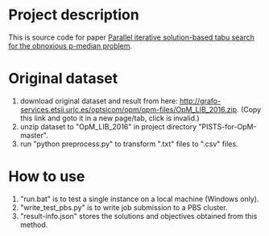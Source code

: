 # Project description
 This is source code for paper <a href="https://www.sciencedirect.com/science/article/abs/pii/S0305054820302720/">Parallel iterative solution-based tabu search for the obnoxious p-median problem</a>.

# Original dataset
1. download original dataset and result from here: http://grafo-services.etsii.urjc.es/optsicom/opm/opm-files/OpM_LIB_2016.zip. (Copy this link and goto it in a new page/tab, click is invalid.)
2. unzip dataset to "OpM_LIB_2016" in project directory "PISTS-for-OpM-master".
3. run "python preprocess.py" to transform ".txt" files to ".csv" files.

# How to use
1. "run.bat" is to test a single instance on a local machine (Windows only).
2. "write_test_pbs.py" is to write job submission to a PBS cluster.
3. "result-info.json" stores the solutions and objectives obtained from this method.
